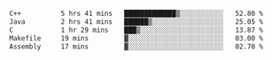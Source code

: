 <!--START_SECTION:waka-->

```txt
C++          5 hrs 41 mins   █████████████▒░░░░░░░░░░░   52.80 %
Java         2 hrs 41 mins   ██████▒░░░░░░░░░░░░░░░░░░   25.05 %
C            1 hr 29 mins    ███▒░░░░░░░░░░░░░░░░░░░░░   13.87 %
Makefile     19 mins         ▓░░░░░░░░░░░░░░░░░░░░░░░░   03.00 %
Assembly     17 mins         ▓░░░░░░░░░░░░░░░░░░░░░░░░   02.70 %
```

<!--END_SECTION:waka-->
